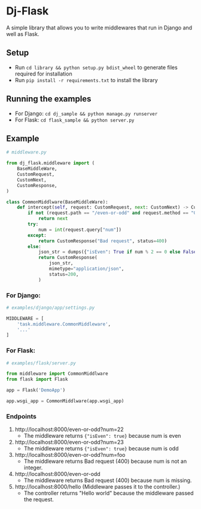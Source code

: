 # Dj-Flask

A simple library that allows you to write middlewares that run in Django and well as Flask.

## Setup
- Run `cd library && python setup.py bdist_wheel` to generate files required for installation
- Run `pip install -r requirements.txt` to install the library

## Running the examples
- For Django: `cd dj_sample && python manage.py runserver`
- For Flask: `cd flask_sample && python server.py`

## Example

```python
# middleware.py

from dj_flask.middleware import (
    BaseMiddleWare,
    CustomRequest,
    CustomNext,
    CustomResponse,
)

class CommonMiddlware(BaseMiddleWare):
    def intercept(self, request: CustomRequest, next: CustomNext) -> CustomResponse:
        if not (request.path == "/even-or-odd" and request.method == "GET"):
            return next
        try:
            num = int(request.query["num"])
        except:
            return CustomResponse("Bad request", status=400)
        else:
            json_str = dumps({"isEven": True if num % 2 == 0 else False})
            return CustomResponse(
                json_str,
                mimetype="application/json",
                status=200,
            )
```

### For Django:
```python
# examples/django/app/settings.py

MIDDLEWARE = [
    'task.middleware.CommonMiddleware',
    '...'
]
```

### For Flask:
```python
# examples/flask/server.py

from middleware import CommonMiddlware
from flask import Flask

app = Flask('DemoApp')

app.wsgi_app = CommonMiddlware(app.wsgi_app)
```

### Endpoints

1. http://localhost:8000/even-or-odd?num=22
    - The middleware returns `{"isEven": true}` because num is even
2. http://localhost:8000/even-or-odd?num=23
    - The middleware returns `{"isEven": true}` because num is odd
2. http://localhost:8000/even-or-odd?num=foo
    - The middleware returns Bad request (400) because num is not an integer.
3. http://localhost:8000/even-or-odd
    - The middleware returns Bad request (400) because num is missing.
4. http://localhost:8000/hello (Middleware passes it to the controller.)
    - The controller returns "Hello world" because the middleware passed the request.
